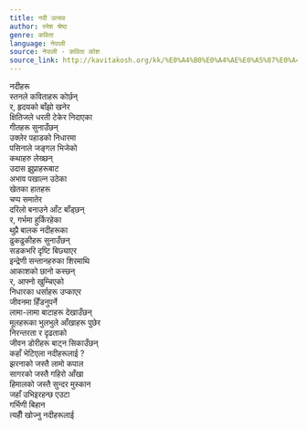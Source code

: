 ```yaml
---
title: नदी उत्सव
author: रमेश श्रेष्ठ
genre: कविता
language: नेपाली
source: नेपाली - कविता कोश
source_link: http://kavitakosh.org/kk/%E0%A4%B0%E0%A4%AE%E0%A5%87%E0%A4%B6_%E0%A4%B6%E0%A5%8D%E0%A4%B0%E0%A5%87%E0%A4%B7%E0%A5%8D%E0%A4%A0
---
```


नदीहरू  
स्तनले कविताहरू कोर्छन्  
र, हृदयको बाँझो खनेर  
क्षितिजले धरती टेकेर निदाएका  
गीतहरू सुनाउँछन्  
उक्लेर पहाडको निधारमा  
पसिनाले जङ्गल भिजेको  
कथाहरु लेख्छन्  
उदास झुप्राहरूबाट  
अभाव पखाल्न उठेका  
खेतका हातहरू  
चप्प समातेर  
दरिलो बनाउने आँट बाँड्छन्  
र, गर्भमा हुर्किरहेका  
थुप्रै बालक नदीहरूका  
ढुकढुकीहरू सुनाउँछन्  
सडकभरि दृष्टि बिछ्याएर  
इन्द्रेणी सन्तानहरुका शिरमाथि  
आकाशको छानो कस्छन्  
र, आफ्नो खुम्चिएको  
निधारका धर्साहरू उप्काएर  
जीवनमा हिँडनुपर्ने  
लामा-लामा बाटाहरू देखाउँछन्  
मूलहरूका भुलभुले आँखाहरू पुछेर  
निरन्तरता र दृढताको  
जीवन डोरीहरू बाट्न सिकाउँछन्  
कहाँ भेटिएला नदीहरूलाई ?  
झरनाको जस्तै लामो कपाल  
सागरको जस्तै गहिरो आँखा  
हिमालको जस्तै सुन्दर मुस्कान  
जहाँ उभिइरहन्छ एउटा  
गर्भिणी बिहान  
त्यहीँ खोज्नु नदीहरूलाई
